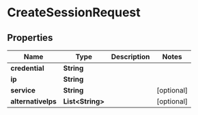 

# CreateSessionRequest


## Properties

| Name | Type | Description | Notes |
|------------ | ------------- | ------------- | -------------|
|**credential** | **String** |  |  |
|**ip** | **String** |  |  |
|**service** | **String** |  |  [optional] |
|**alternativeIps** | **List&lt;String&gt;** |  |  [optional] |




